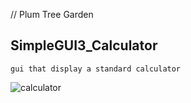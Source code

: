// Plum Tree Garden

SimpleGUI3_Calculator
-------------------
    gui that display a standard calculator


![calculator](https://user-images.githubusercontent.com/73845528/128563223-06062e32-2313-48cb-9105-a12bcdd964ba.PNG)
